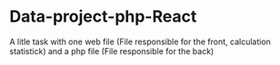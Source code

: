 # Data-project-php-React
A litle task with one web file (File responsible for the front, calculation statistick) and a php file (File responsible for the back)